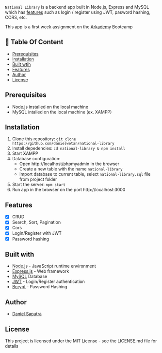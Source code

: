 `National Library` is a backend app built in Node.js, Express and MySQL which has [features](https://) such as login / register using JWT, pasword hashing, CORS, etc. 

This app is a first week assignment on the [Arkademy](https://www.arkademy.com/) Bootcamp

## :memo: Table Of Content
* [Prerequisites](https://)
* [Installation](https://)
* [Built wtih](https://)
* [Features](https://)
* [Author](https://)
* [License](https://)

## Prerequisites
- Node.js installed on the local machine
- MySQL intalled on the local machine (ex. XAMPP)
## Installation
1. Clone this repository:
    `git clone https://github.com/danielwetan/national-library`
2. Install depedencies:
    `cd national-library & npm install`
3. Start XAMPP
4. Database configuration:
    * Open http://localhost/phpmyadmin in the browser
    * Create a new table with the name `national-library`
    * Import database to current table, select `national-library.sql` file from project folder
5. Start the server:
    `npm start`
6. Run app in the browser on the port http://localhost:3000

## Features
- [x] CRUD
- [x] Search, Sort, Pagination
- [x] Cors
- [x] Login/Register with JWT
- [x] Password hashing

## Built with
- [Node.js](http://nodejs.org/) - JavaScript runtime environment
- [Express.js](https://expressjs.com/) - Web framework
- [MySQL](https://www.mysql.com/) Database
- [JWT](https://jwt.io/) - Login/Register authentication
- [Bcrypt](https://github.com/kelektiv/node.bcrypt.js) - Password Hashing

## Author
- [Daniel Saputra](https://www.linkedin.com/in/danielwetan/)

## License
This project is licensed under the MIT License - see the LICENSE.md file for details